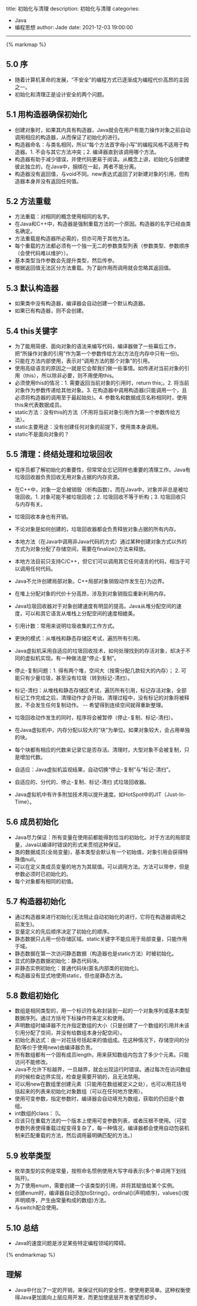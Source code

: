title: 初始化与清理
description: 初始化与清理
categories: 
  - Java
  - 编程思想
author: Jade
date: 2021-12-03 19:00:00
---

{% markmap %}

## 5.0 序
- 随着计算机革命的发展，“不安全”的编程方式已逐渐成为编程代价高昂的主因之一。
- 初始化和清理正是设计安全的两个问题。

## 5.1 用构造器确保初始化
- 创建对象时，如果其内具有构造器，Java就会在用户有能力操作对象之前自动调用相应的构造器，从而保证了初始化的进行。
- 构造器命名：与类名相同，所以“每个方法首字母小写”的编程风格不适用于构造器。1. 不会与其它方法冲突；2. 编译器直到该调用哪个方法。
- 构造器有助于减少错误，并使代码更易于阅读。从概念上讲，初始化与创建使彼此独立的，在Java中，捆绑在一起，两者不能分离。
- 构造器没有返回值，与void不同。new表达式返回了对新建对象的引用，但构造器本身并没有返回任何值。

## 5.2 方法重载
- 方法重载：对相同的概念使用相同的名字。
- 在Java和C++中，构造器是强制重载方法的一个原因。构造器的名字已经由类名确定。
- 方法重载是构造器所必需的，但亦可用于其他方法。
- 每个重载的方法都必须有一个独一无二的参数类型列表（参数类型、参数顺序（会使代码难以维护））。
- 基本类型当作参数会先提升类型，然后传参。
- 根据返回值无法区分方法重载。为了副作用而调用就会忽略其返回值。

## 5.3 默认构造器
- 如果类中没有构造器，编译器会自动创建一个默认构造器。
- 如果已有构造器，则不会创建。

## 5.4 this关键字
- 为了能用简便、面向对象的语法来编写代码，编译器做了一些幕后工作，把“所操作对象的引用”作为第一个参数传给方法(方法在内存中只有一份)。
- 只能在方法内部使用，表示对“调用方法的那个对象”的引用。
- 使用高级语言的原因之一就是它会帮我们做一些事情。如传递对当前对象的引用（this），所以除非必要，则不用使用this。
- 必须使用this的情况：1. 需要返回当前对象的引用时，return this;。2. 将当前对象作为参数传递给其他对象。3. 在构造器中调用构造器(只能调用一个，且必须将构造器的调用至于最起始处)。4. 参数名和数据成员名称相同时，使用this来代表数据成员。
- static方法：没有this的方法（不用将当前对象引用作为第一个参数传给方法）。
- static主要用途：没有创建任何对象的前提下，使用类本身调用。
- static不是面向对象的？

## 5.5 清理：终结处理和垃圾回收
- 程序员都了解初始化的重要性，但常常会忘记同样也重要的清理工作。Java有垃圾回收器负责回收无用对象占据的内存资源。
- 在C++中，对象一定会被销毁（析构函数）。而在Java中，对象并非总是被垃圾回收。1. 对象可能不被垃圾回收；2. 垃圾回收不等于析构；3. 垃圾回收只与内存有关。
- 垃圾回收本身也有开销。
- 不论对象是如何创建的，垃圾回收器都会负责释放对象占据的所有内存。
- 本地方法（在Java中调用非Java代码的方式）通过某种创建对象方式以外的方式为对象分配了存储空间，需要在finalize()方法来释放。
- 本地方法目前只支持C/C++，但它们可以调用其它任何语言的代码，相当于可以调用任何代码。
- Java不允许创建局部对象。C++局部对象销毁动作发生在\}为边界。

- 在堆上分配对象的代价十分高昂，涉及到对象销毁后重新利用内存。
- Java垃圾回收器对于对象创建速度有明显的提高。Java从堆分配空间的速度，可以和其它语言从堆栈上分配空间的速度相媲美。
- 引用计数：常用来说明垃圾收集的工作方式。
- 更快的模式：从堆栈和静态存储区考试，遍历所有引用。
- Java虚拟机采用自适应的垃圾回收技术，如何处理找到的存活对象，却决于不同的虚拟机实现。有一种做法是“停止-复制”。
- 停止-复制问题：1. 得有两个堆，空间大（按需分配几款较大的内存）； 2. 可能只有少量垃圾，甚至没有垃圾（转到标记-清扫）。
- 标记-清扫：从堆栈和静态存储区考试，遍历所有引用，标记存活对象，全部标记工作完成之后，清理动作才会开始，清理过程中，没有标记的对象将被释放，不会发生任何复制动作。 -- 希望得到连续空间就得重新整理。
- 垃圾回收动作发生的同时，程序将会被暂停（停止-复制、标记-清扫）。
- 在Java虚拟机中，内存分配以较大的“块”为单位。如果对象较大，会占用单独的块。
- 每个块都有相应的代数来记录它是否存活。清理时，大型对象不会被复制，只是增加代数。
- 自适应：Java虚拟机监视结果，自动切换“停止-复制”与“标记-清扫”。
- 自适应的、分代的、停止-复制、标记-清扫 式垃圾回收器。
- Java虚拟机中有许多附加技术用以提升速度。如HotSpot中的JIT（Just-In-Time）。

## 5.6 成员初始化
- Java尽力保证：所有变量在使用前都能得到恰当的初始化。对于方法的局部变量，Java以编译时错误的形式来贯彻这种保证。
- 类的数据成员(全局变量)，基本类型会默认有一个初始值，对象引用会获得特殊值null。
- 可以在定义类成员变量的地方为其赋值。可以调用方法。方法可以带参，但是参数必须时已初始化的。
- 每个对象都有相同的初值。

## 5.7 构造器初始化
- 通过构造器来进行初始化(无法阻止自动初始化的进行，它将在构造器调用之前发生)。
- 变量定义的先后顺序决定了初始化的顺序。
- 静态数据只占用一份存储区域。static关键字不能应用于局部变量，只能作用于域。
- 静态数据在第一次访问静态数据（构造器也是static方法）时被初始化。
- 显式的静态数据初始化：静态代码块。
- 非静态实例初始化：普通代码块(匿名内部类的初始化)。
- 构造器没有显式地使用static，但也是静态方法。

## 5.8 数组初始化
- 数组是相同类型的，用一个标识符名称封装到一起的一个对象序列或基本类型数据序列。通过方括号下标操作符来定义和使用。
- 声明数组时编译器不允许指定数组的大小（只是创建了一个数组的引用并未该引用分配了空间，并没有给数组本身分配空间）。
- 初始化表达式：由一对花括号括起来的值组成。在这种情况下，存储空间的分配(等价于使用new)由编译器负责。
- 所有数组都有一个固有成员length，用来获知数组内包含了多少个元素。只能访问不能修改。
- Java不允许下标越界，一旦越界，就会出现运行时错误。通过每次在访问数组的时候检查边界实现，检查是需要开销的，且无法禁用。
- 可以用new在数组里创建元素（只能用在数组被定义之处），也可以用花括号括起来的列表来初始化对象数组（可以在任何地方使用）。
- 使用可变参数，指定参数时，编译器会自动填充为数组，获取的仍旧是个数组。
- int数组的class： [I。
- 应该只在重载方法的一个版本上使用可变参数列表，或者压根不使用。（可变参数列表使得重载过程变得复杂了，每一种情况，编译器都会使用自动包装机制来匹配重载的方法，然后调用最明确匹配的方法。）

## 5.9 枚举类型
- 枚举类型的实例是常量，按照命名惯例使用大写字母表示(多个单词用下划线隔开)。
- 为了使用enum，需要创建一个该类型的引用，并将其赋值给某个实例。
- 创建enum时，编译器自动添加toString()，ordinal()(声明顺序)，values()(按声明顺序，产生由常量构成的数组)方法。
- 与switch配合使用。

## 5.10 总结
- Java的速度问题是涉足某些特定编程领域的障碍。

{% endmarkmap %}

## 理解
- Java中付出了一定的开销，来保证代码的安全性，使使用更简单。这种权衡使得Java更加面向上层应用开发，而更加使底层开发者望而却步。
